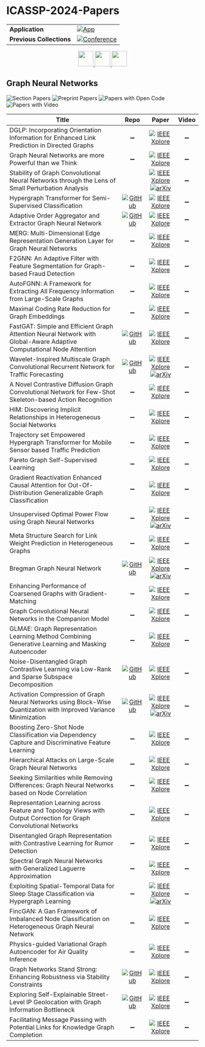# ICASSP-2024-Papers

<table>
    <tr>
        <td><strong>Application</strong></td>
        <td>
            <a href="https://huggingface.co/spaces/DmitryRyumin/NewEraAI-Papers" style="float:left;">
                <img src="https://img.shields.io/badge/🤗-NewEraAI--Papers-FFD21F.svg" alt="App" />
            </a>
        </td>
    </tr>
    <tr>
        <td><strong>Previous Collections</strong></td>
        <td>
            <a href="https://github.com/DmitryRyumin/ICASSP-2023-24-Papers/blob/main/README_2023.md">
                <img src="http://img.shields.io/badge/ICASSP-2023-0073AE.svg" alt="Conference">
            </a>
        </td>
    </tr>
</table>

<div align="center">
    <a href="https://github.com/DmitryRyumin/ICASSP-2023-24-Papers/blob/main/sections/2024/main/SLP-L2.md">
        <img src="https://cdn.jsdelivr.net/gh/DmitryRyumin/NewEraAI-Papers@main/images/left.svg" width="40" alt="" />
    </a>
    <a href="https://github.com/DmitryRyumin/ICASSP-2023-24-Papers/">
        <img src="https://cdn.jsdelivr.net/gh/DmitryRyumin/NewEraAI-Papers@main/images/home.svg" width="40" alt="" />
    </a>
    <a href="https://github.com/DmitryRyumin/ICASSP-2023-24-Papers/blob/main/sections/2024/main/SLP-L3.md">
        <img src="https://cdn.jsdelivr.net/gh/DmitryRyumin/NewEraAI-Papers@main/images/right.svg" width="40" alt="" />
    </a>
</div>

## Graph Neural Networks

![Section Papers](https://img.shields.io/badge/Section%20Papers-36-42BA16) ![Preprint Papers](https://img.shields.io/badge/Preprint%20Papers-6-b31b1b) ![Papers with Open Code](https://img.shields.io/badge/Papers%20with%20Open%20Code-9-1D7FBF) ![Papers with Video](https://img.shields.io/badge/Papers%20with%20Video-0-FF0000)

| **Title** | **Repo** | **Paper** | **Video** |
|-----------|:--------:|:---------:|:---------:|
| DGLP: Incorporating Orientation Information for Enhanced Link Prediction in Directed Graphs | :heavy_minus_sign: | [![IEEE Xplore](https://img.shields.io/badge/IEEE-10446078-E4A42C.svg)](https://ieeexplore.ieee.org/document/10446078) | :heavy_minus_sign: |
| Graph Neural Networks are more Powerful than we Think | :heavy_minus_sign: | [![IEEE Xplore](https://img.shields.io/badge/IEEE-10447704-E4A42C.svg)](https://ieeexplore.ieee.org/document/10447704) | :heavy_minus_sign: |
| Stability of Graph Convolutional Neural Networks through the Lens of Small Perturbation Analysis |  | [![IEEE Xplore](https://img.shields.io/badge/IEEE-10447343-E4A42C.svg)](https://ieeexplore.ieee.org/document/10447343) <br /> [![arXiv](https://img.shields.io/badge/arXiv-2312.12934-b31b1b.svg)](https://arxiv.org/abs/2312.12934) | :heavy_minus_sign: |
| Hypergraph Transformer for Semi-Supervised Classification | [![GitHub](https://img.shields.io/github/stars/zeroxleo/HyperGT?style=flat)](https://github.com/zeroxleo/HyperGT) | [![IEEE Xplore](https://img.shields.io/badge/IEEE-10446248-E4A42C.svg)](https://ieeexplore.ieee.org/document/10446248) | :heavy_minus_sign: |
| Adaptive Order Aggregator and Extractor Graph Neural Network | [![GitHub](https://img.shields.io/github/stars/guoling327/AOAENet?style=flat)](https://github.com/guoling327/AOAENet) | [![IEEE Xplore](https://img.shields.io/badge/IEEE-10447058-E4A42C.svg)](https://ieeexplore.ieee.org/document/10447058) | :heavy_minus_sign: |
| MERG: Multi-Dimensional Edge Representation Generation Layer for Graph Neural Networks | :heavy_minus_sign: | [![IEEE Xplore](https://img.shields.io/badge/IEEE-10447806-E4A42C.svg)](https://ieeexplore.ieee.org/document/10447806) | :heavy_minus_sign: |
| F2GNN: An Adaptive Filter with Feature Segmentation for Graph-based Fraud Detection | :heavy_minus_sign: | [![IEEE Xplore](https://img.shields.io/badge/IEEE-10446523-E4A42C.svg)](https://ieeexplore.ieee.org/document/10446523) | :heavy_minus_sign: |
| AutoFGNN: A Framework for Extracting All Frequency Information from Large-Scale Graphs | :heavy_minus_sign: | [![IEEE Xplore](https://img.shields.io/badge/IEEE-10448287-E4A42C.svg)](https://ieeexplore.ieee.org/document/10448287) | :heavy_minus_sign: |
| Maximal Coding Rate Reduction for Graph Embeddings | :heavy_minus_sign: | [![IEEE Xplore](https://img.shields.io/badge/IEEE-10447502-E4A42C.svg)](https://ieeexplore.ieee.org/document/10447502) | :heavy_minus_sign: |
| FastGAT: Simple and Efficient Graph Attention Neural Network with Global-Aware Adaptive Computational Node Attention | [![GitHub](https://img.shields.io/github/stars/szYang2000/FastGAT?style=flat)](https://github.com/szYang2000/FastGAT) | [![IEEE Xplore](https://img.shields.io/badge/IEEE-10447142-E4A42C.svg)](https://ieeexplore.ieee.org/document/10447142) | :heavy_minus_sign: |
| Wavelet-Inspired Multiscale Graph Convolutional Recurrent Network for Traffic Forecasting | [![GitHub](https://img.shields.io/github/stars/qqian99/WavGCRN?style=flat)](https://github.com/qqian99/WavGCRN) | [![IEEE Xplore](https://img.shields.io/badge/IEEE-10446847-E4A42C.svg)](https://ieeexplore.ieee.org/document/10446847) <br /> [![arXiv](https://img.shields.io/badge/arXiv-2401.06040-b31b1b.svg)](https://arxiv.org/abs/2401.06040) | :heavy_minus_sign: |
| A Novel Contrastive Diffusion Graph Convolutional Network for Few-Shot Skeleton-based Action Recognition | :heavy_minus_sign: | [![IEEE Xplore](https://img.shields.io/badge/IEEE-10447668-E4A42C.svg)](https://ieeexplore.ieee.org/document/10447668) | :heavy_minus_sign: |
| HIM: Discovering Implicit Relationships in Heterogeneous Social Networks | :heavy_minus_sign: | [![IEEE Xplore](https://img.shields.io/badge/IEEE-10447273-E4A42C.svg)](https://ieeexplore.ieee.org/document/10447273) | :heavy_minus_sign: |
| Trajectory set Empowered Hypergraph Transformer for Mobile Sensor based Traffic Prediction | :heavy_minus_sign: | [![IEEE Xplore](https://img.shields.io/badge/IEEE-10447016-E4A42C.svg)](https://ieeexplore.ieee.org/document/10447016) | :heavy_minus_sign: |
| Pareto Graph Self-Supervised Learning | :heavy_minus_sign: | [![IEEE Xplore](https://img.shields.io/badge/IEEE-10447557-E4A42C.svg)](https://ieeexplore.ieee.org/document/10447557) | :heavy_minus_sign: |
| Gradient Reactivation Enhanced Causal Attention for Out-Of-Distribution Generalizable Graph Classification | :heavy_minus_sign: | [![IEEE Xplore](https://img.shields.io/badge/IEEE-10446036-E4A42C.svg)](https://ieeexplore.ieee.org/document/10446036) | :heavy_minus_sign: |
| Unsupervised Optimal Power Flow using Graph Neural Networks | :heavy_minus_sign: | [![IEEE Xplore](https://img.shields.io/badge/IEEE-10446827-E4A42C.svg)](https://ieeexplore.ieee.org/document/10446827) <br /> [![arXiv](https://img.shields.io/badge/arXiv-2210.09277-b31b1b.svg)](https://arxiv.org/abs/2210.09277) | :heavy_minus_sign: |
| Meta Structure Search for Link Weight Prediction in Heterogeneous Graphs | :heavy_minus_sign: | [![IEEE Xplore](https://img.shields.io/badge/IEEE-10448349-E4A42C.svg)](https://ieeexplore.ieee.org/document/10448349) | :heavy_minus_sign: |
| Bregman Graph Neural Network | [![GitHub](https://img.shields.io/github/stars/jiayuzhai1207/BregmanGNN?style=flat)](https://github.com/jiayuzhai1207/BregmanGNN) | [![IEEE Xplore](https://img.shields.io/badge/IEEE-10447956-E4A42C.svg)](https://ieeexplore.ieee.org/document/10447956) <br /> [![arXiv](https://img.shields.io/badge/arXiv-2309.06645-b31b1b.svg)](https://arxiv.org/abs/2309.06645) | :heavy_minus_sign: |
| Enhancing Performance of Coarsened Graphs with Gradient-Matching | :heavy_minus_sign: | [![IEEE Xplore](https://img.shields.io/badge/IEEE-10448089-E4A42C.svg)](https://ieeexplore.ieee.org/document/10448089) | :heavy_minus_sign: |
| Graph Convolutional Neural Networks in the Companion Model | :heavy_minus_sign: | [![IEEE Xplore](https://img.shields.io/badge/IEEE-10446093-E4A42C.svg)](https://ieeexplore.ieee.org/document/10446093) | :heavy_minus_sign: |
| GLMAE: Graph Representation Learning Method Combining Generative Learning and Masking Autoencoder | :heavy_minus_sign: | [![IEEE Xplore](https://img.shields.io/badge/IEEE-10448306-E4A42C.svg)](https://ieeexplore.ieee.org/document/10448306) | :heavy_minus_sign: |
| Noise-Disentangled Graph Contrastive Learning via Low-Rank and Sparse Subspace Decomposition | [![GitHub](https://img.shields.io/github/stars/zhanggehang/GCL_LS?style=flat)](https://github.com/zhanggehang/GCL_LS) | [![IEEE Xplore](https://img.shields.io/badge/IEEE-10445929-E4A42C.svg)](https://ieeexplore.ieee.org/document/10445929) | :heavy_minus_sign: |
| Activation Compression of Graph Neural Networks using Block-Wise Quantization with Improved Variance Minimization | [![GitHub](https://img.shields.io/github/stars/saintslab/i-Exact?style=flat)](https://github.com/saintslab/i-Exact) | [![IEEE Xplore](https://img.shields.io/badge/IEEE-10446393-E4A42C.svg)](https://ieeexplore.ieee.org/document/10446393) <br /> [![arXiv](https://img.shields.io/badge/arXiv-2309.11856-b31b1b.svg)](https://arxiv.org/abs/2309.11856) | :heavy_minus_sign: |
| Boosting Zero-Shot Node Classification via Dependency Capture and Discriminative Feature Learning | :heavy_minus_sign: | [![IEEE Xplore](https://img.shields.io/badge/IEEE-10446823-E4A42C.svg)](https://ieeexplore.ieee.org/document/10446823) | :heavy_minus_sign: |
| Hierarchical Attacks on Large-Scale Graph Neural Networks | :heavy_minus_sign: | [![IEEE Xplore](https://img.shields.io/badge/IEEE-10448076-E4A42C.svg)](https://ieeexplore.ieee.org/document/10448076) | :heavy_minus_sign: |
| Seeking Similarities while Removing Differences: Graph Neural Networks based on Node Correlation | :heavy_minus_sign: | [![IEEE Xplore](https://img.shields.io/badge/IEEE-10448416-E4A42C.svg)](https://ieeexplore.ieee.org/document/10448416) | :heavy_minus_sign: |
| Representation Learning across Feature and Topology Views with Output Correction for Graph Convolutional Networks | :heavy_minus_sign: | [![IEEE Xplore](https://img.shields.io/badge/IEEE-10447731-E4A42C.svg)](https://ieeexplore.ieee.org/document/10447731) | :heavy_minus_sign: |
| Disentangled Graph Representation with Contrastive Learning for Rumor Detection | :heavy_minus_sign: | [![IEEE Xplore](https://img.shields.io/badge/IEEE-10446729-E4A42C.svg)](https://ieeexplore.ieee.org/document/10446729) | :heavy_minus_sign: |
| Spectral Graph Neural Networks with Generalized Laguerre Approximation | :heavy_minus_sign: | [![IEEE Xplore](https://img.shields.io/badge/IEEE-10445856-E4A42C.svg)](https://ieeexplore.ieee.org/document/10445856) | :heavy_minus_sign: |
| Exploiting Spatial-Temporal Data for Sleep Stage Classification via Hypergraph Learning | :heavy_minus_sign: | [![IEEE Xplore](https://img.shields.io/badge/IEEE-10447576-E4A42C.svg)](https://ieeexplore.ieee.org/document/10447576) <br /> [![arXiv](https://img.shields.io/badge/arXiv-2309.02124-b31b1b.svg)](https://arxiv.org/abs/2309.02124) | :heavy_minus_sign: |
| FincGAN: A Gan Framework of Imbalanced Node Classification on Heterogeneous Graph Neural Network | :heavy_minus_sign: | [![IEEE Xplore](https://img.shields.io/badge/IEEE-10448064-E4A42C.svg)](https://ieeexplore.ieee.org/document/10448064) | :heavy_minus_sign: |
| Physics-guided Variational Graph Autoencoder for Air Quality Inference | :heavy_minus_sign: | [![IEEE Xplore](https://img.shields.io/badge/IEEE-10448194-E4A42C.svg)](https://ieeexplore.ieee.org/document/10448194) | :heavy_minus_sign: |
| Graph Networks Stand Strong: Enhancing Robustness via Stability Constraints | [![GitHub](https://img.shields.io/github/stars/haibin65535/temp?style=flat)](https://github.com/haibin65535/temp) | [![IEEE Xplore](https://img.shields.io/badge/IEEE-10447707-E4A42C.svg)](https://ieeexplore.ieee.org/document/10447707) | :heavy_minus_sign: |
| Exploring Self-Explainable Street-Level IP Geolocation with Graph Information Bottleneck | [![GitHub](https://img.shields.io/github/stars/ICDM-UESTC/ExGeo?style=flat)](https://github.com/ICDM-UESTC/ExGeo) | [![IEEE Xplore](https://img.shields.io/badge/IEEE-10447996-E4A42C.svg)](https://ieeexplore.ieee.org/document/10447996) | :heavy_minus_sign: |
| Facilitating Message Passing with Potential Links for Knowledge Graph Completion | :heavy_minus_sign: | [![IEEE Xplore](https://img.shields.io/badge/IEEE-10446669-E4A42C.svg)](https://ieeexplore.ieee.org/document/10446669) | :heavy_minus_sign: |
